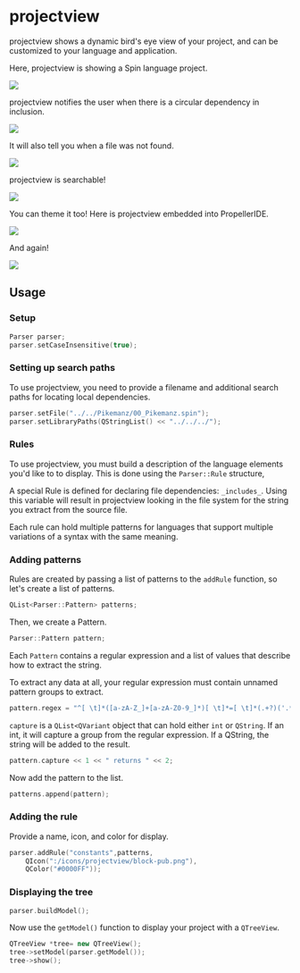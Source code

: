 # projectview

projectview shows a dynamic bird's eye view of your project, and can be customized to your language and application.

Here, projectview is showing a Spin language project.

![](screenshots/projectview.png)

projectview notifies the user when there is a circular dependency in inclusion.

![](screenshots/circular.png)

It will also tell you when a file was not found.

![](screenshots/notfound.png)

projectview is searchable!

![](screenshots/search.png)

You can theme it too! Here is projectview embedded into PropellerIDE.

![](screenshots/embedded1.png)

And again!

![](screenshots/embedded2.png)

## Usage

### Setup

```cpp
Parser parser;
parser.setCaseInsensitive(true);
```

### Setting up search paths

To use projectview, you need to provide a filename and
additional search paths for locating local dependencies.

```cpp
parser.setFile("../../Pikemanz/00_Pikemanz.spin");
parser.setLibraryPaths(QStringList() << "../../../");
```

### Rules

To use projectview, you must build a description of the
language elements you'd like to to display. This is done using the
`Parser::Rule` structure,

A special Rule is defined for declaring file dependencies: `_includes_`.
Using this variable will result in projectview looking in the file system
for the string you extract from the source file.

Each rule can hold multiple patterns for languages that support multiple
variations of a syntax with the same meaning.

### Adding patterns

Rules are created by passing a list of patterns to the `addRule` function,
so let's create a list of patterns.

```cpp
QList<Parser::Pattern> patterns;
```

Then, we create a Pattern.

```cpp
Parser::Pattern pattern;
```

Each `Pattern` contains a regular expression and a list
of values that describe how to extract the string.

To extract any data at all, your regular expression must contain
unnamed pattern groups to extract.

```cpp
pattern.regex = "^[ \t]*([a-zA-Z_]+[a-zA-Z0-9_]*)[ \t]*=[ \t]*(.+?)('.*?)?[ \t]*$";
```

`capture` is a `QList<QVariant` object that can hold either `int` or
`QString`. If an int, it will capture a group from the regular expression. If
a QString, the string will be added to the result.

```cpp
pattern.capture << 1 << " returns " << 2;
```

Now add the pattern to the list.

```cpp
patterns.append(pattern);
```

### Adding the rule

Provide a name, icon, and color for display.

```cpp
parser.addRule("constants",patterns,
    QIcon(":/icons/projectview/block-pub.png"),
    QColor("#0000FF"));
```

### Displaying the tree

```cpp
parser.buildModel();
```
Now use the `getModel()` function to display your project with a 
`QTreeView`.

```cpp
QTreeView *tree= new QTreeView();
tree->setModel(parser.getModel());
tree->show();
```
